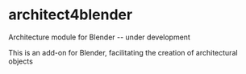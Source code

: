 # architect4blender
Architecture module for Blender -- under development

This is an add-on for Blender, facilitating the creation of architectural objects
